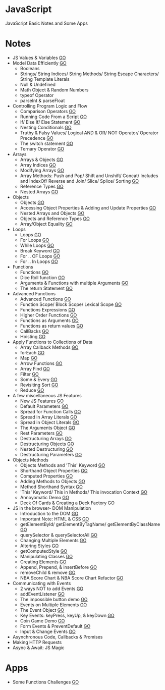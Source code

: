 # JavaScript
JavaScript Basic Notes and Some Apps

# Notes
* JS Values & Variables [GO](https://github.com/HopeMashal/Java-Script/blob/master/Notes/01-Values_Variables.pdf)
* Model Data Efficiently [GO](https://github.com/HopeMashal/Java-Script/blob/master/Notes/02-ModelDataEfficiently.js)
  * Booleans 
  * Strings/ String Indices/ String Methods/ String Escape Characters/ String Template Literals 
  * Null & Undefined 
  * Math Object & Random Numbers 
  * typeof Operator
  * parseInt & parseFloat 
* Controlling Program Logic and Flow 
  * Comparison Operators [GO](https://github.com/HopeMashal/Java-Script/blob/master/Notes/Controlling_Program_Logic_and_Flow/01-Conditionals_Logic.pdf)
  * Running Code From a Script [GO](https://github.com/HopeMashal/Java-Script/blob/master/Notes/Controlling_Program_Logic_and_Flow/02-Running_Script/index.html)
  * If/ Else If/ Else Statement [GO](https://github.com/HopeMashal/Java-Script/blob/master/Notes/Controlling_Program_Logic_and_Flow/03-If_Else_Statement.js)
  * Nesting Conditionals [GO](https://github.com/HopeMashal/Java-Script/blob/master/Notes/Controlling_Program_Logic_and_Flow/04-Nesting.js)
  * Truthy & Falsy Values/ Logical AND & OR/ NOT Operator/ Operator Precedence [GO](https://github.com/HopeMashal/Java-Script/blob/master/Notes/Controlling_Program_Logic_and_Flow/05-Logic_and_Operator.js)
  * The switch statement [GO](https://github.com/HopeMashal/Java-Script/blob/master/Notes/Controlling_Program_Logic_and_Flow/06-Switch.js)
  * Ternary Operator [GO](https://github.com/HopeMashal/Java-Script/blob/master/Notes/Controlling_Program_Logic_and_Flow/07-Ternary.js)
* Arrays
  * Arrays & Objects [GO](https://github.com/HopeMashal/Java-Script/blob/master/Notes/Arrays/01-Arrays_Objects.pdf)
  * Array Indices [GO](https://github.com/HopeMashal/Java-Script/blob/master/Notes/Arrays/02-Array_Indices.js)
  * Modifying Arrays [GO](https://github.com/HopeMashal/Java-Script/blob/master/Notes/Arrays/03-Modifying_Arrays.js)
  * Array Methods: Push and Pop/ Shift and Unshift/ Concat/ Includes and IndexOf/ Reverse and Join/ Slice/ Splice/ Sorting [GO](https://github.com/HopeMashal/Java-Script/blob/master/Notes/Arrays/04-Array_Methods.js)
  * Reference Types [GO](https://github.com/HopeMashal/Java-Script/blob/master/Notes/Arrays/05-Reference.js)
  * Nested Arrays [GO](https://github.com/HopeMashal/Java-Script/blob/master/Notes/Arrays/06-Nested_Array.js)
* Objects
  * Objects [GO](https://github.com/HopeMashal/Java-Script/blob/master/Notes/Objects/01-Objects.js)
  * Accessing Object Properties & Adding and Update Properties [GO](https://github.com/HopeMashal/Java-Script/blob/master/Notes/Objects/02-Object_prop.js)
  * Nested Arrays and Objects [GO](https://github.com/HopeMashal/Java-Script/blob/master/Notes/Objects/03-Nested.js)
  * Objects and Reference Types [GO](https://github.com/HopeMashal/Java-Script/blob/master/Notes/Objects/04-Reference.js)
  * Array/Object Equality [GO](https://github.com/HopeMashal/Java-Script/blob/master/Notes/Objects/05-Array_Object_Equality.js)
* Loops
  * Loops [GO](https://github.com/HopeMashal/Java-Script/blob/master/Notes/Loops/01-Loops.pdf)
  * For Loops  [GO](https://github.com/HopeMashal/Java-Script/blob/master/Notes/Loops/02-For_Loop.js)
  * While Loops  [GO](https://github.com/HopeMashal/Java-Script/blob/master/Notes/Loops/03-While_Loop.js)
  * Break Keyword  [GO](https://github.com/HopeMashal/Java-Script/blob/master/Notes/Loops/04-Break_Keyword.js)
  * For .. OF Loops  [GO](https://github.com/HopeMashal/Java-Script/blob/master/Notes/Loops/05-For_OF_Loop.js)
  * For .. In Loops  [GO](https://github.com/HopeMashal/Java-Script/blob/master/Notes/Loops/06-For_In_Loop.js)
* Functions
  * Functions [GO](https://github.com/HopeMashal/Java-Script/blob/master/Notes/Functions/01-Functions.pdf)
  * Dice Roll function [GO](https://github.com/HopeMashal/Java-Script/blob/master/Notes/Functions/02-Dice_Roll.js)
  * Arguments & Functions with multiple Arguments [GO](https://github.com/HopeMashal/Java-Script/blob/master/Notes/Functions/03-Arguments.js)
  * The return Statement [GO](https://github.com/HopeMashal/Java-Script/blob/master/Notes/Functions/04-Return.js)
* Advanced Functions
  * Advanced Functions [GO](https://github.com/HopeMashal/Java-Script/blob/master/Notes/Advanced_Functions/01-Advanced_Functions.pdf)
  * Function Scope/ Block Scope/ Lexical Scope [GO](https://github.com/HopeMashal/Java-Script/blob/master/Notes/Advanced_Functions/02-Scope.js)
  * Functions Expressions [GO](https://github.com/HopeMashal/Java-Script/blob/master/Notes/Advanced_Functions/03-Expression.js)
  * Higher Order Functions [GO](https://github.com/HopeMashal/Java-Script/blob/master/Notes/Advanced_Functions/04-Fun_Values.js)
  * Functions as Arguments [GO](https://github.com/HopeMashal/Java-Script/blob/master/Notes/Advanced_Functions/05-Fun_Args.js)
  * Functions as return values [GO](https://github.com/HopeMashal/Java-Script/blob/master/Notes/Advanced_Functions/06-Fun-Return.js)
  * CallBacks [GO](https://github.com/HopeMashal/Java-Script/blob/master/Notes/Advanced_Functions/07-Callback.js)
  * Hoisting [GO](https://github.com/HopeMashal/Java-Script/blob/master/Notes/Advanced_Functions/08-Hoisting.js)
* Apply Functions to Collections of Data
  * Array Callback Methods [GO](https://github.com/HopeMashal/Java-Script/blob/master/Notes/Apply_Functions/01-Array_Callback.pdf)
  * forEach [GO](https://github.com/HopeMashal/Java-Script/blob/master/Notes/Apply_Functions/02-forEach.js)
  * Map [GO](https://github.com/HopeMashal/Java-Script/blob/master/Notes/Apply_Functions/03-Map.js)
  * Arrow Functions [GO](https://github.com/HopeMashal/Java-Script/blob/master/Notes/Apply_Functions/04-Arrow_Fun.js)
  * Array Find [GO](https://github.com/HopeMashal/Java-Script/blob/master/Notes/Apply_Functions/05-Find.js)
  * Filter [GO](https://github.com/HopeMashal/Java-Script/blob/master/Notes/Apply_Functions/06-Filter.js)
  * Some & Every [GO](https://github.com/HopeMashal/Java-Script/blob/master/Notes/Apply_Functions/07-Some_Every.js)
  * Revisiting Sort [GO](https://github.com/HopeMashal/Java-Script/blob/master/Notes/Apply_Functions/08-Sorting.js)
  * Reduce [GO](https://github.com/HopeMashal/Java-Script/blob/master/Notes/Apply_Functions/09-Reduce.js)
* A few miscellaneous JS Features
  * New JS Features [GO](https://github.com/HopeMashal/Java-Script/blob/master/Notes/JS_Features/01-JS_Features.pdf)
  * Default Parameters [GO](https://github.com/HopeMashal/Java-Script/blob/master/Notes/JS_Features/02-Default_Param.js)
  * Spread for Function Calls [GO](https://github.com/HopeMashal/Java-Script/blob/master/Notes/JS_Features/03-Spread_Fun.js)
  * Spread in Array Literals [GO](https://github.com/HopeMashal/Java-Script/blob/master/Notes/JS_Features/04-Spread_Array.js)
  * Spread in Object Literals [GO](https://github.com/HopeMashal/Java-Script/blob/master/Notes/JS_Features/05-Spread_Obj.js)
  * The Arguments Object [GO](https://github.com/HopeMashal/Java-Script/blob/master/Notes/JS_Features/06-Arg_Obj.js)
  * Rest Parameters [GO](https://github.com/HopeMashal/Java-Script/blob/master/Notes/JS_Features/07-Rest_Param.js)
  * Destructuring Arrays [GO](https://github.com/HopeMashal/Java-Script/blob/master/Notes/JS_Features/08-Dest_Array.js)
  * Destructuring Objects [GO](https://github.com/HopeMashal/Java-Script/blob/master/Notes/JS_Features/09-Dest_Obj.js)
  * Nested Destructuring [GO](https://github.com/HopeMashal/Java-Script/blob/master/Notes/JS_Features/10-Nested_Dest.js)
  * Destructuring Parameters [GO](https://github.com/HopeMashal/Java-Script/blob/master/Notes/JS_Features/11-Dest_Param.js)
* Objects Methods 
  * Objects Methods and 'This' Keyword [GO](https://github.com/HopeMashal/Java-Script/blob/master/Notes/Objects_Methods/01-Objects_Methods.pdf)
  * Shorthand Object Properties [GO](https://github.com/HopeMashal/Java-Script/blob/master/Notes/Objects_Methods/02-Shorthand_Obj.js)
  * Computed Properties [GO](https://github.com/HopeMashal/Java-Script/blob/master/Notes/Objects_Methods/03-Computed_Prop.js)
  * Adding Methods to Objects [GO](https://github.com/HopeMashal/Java-Script/blob/master/Notes/Objects_Methods/04-Adding_Methods.js)
  * Method Shorthand Syntax [GO](https://github.com/HopeMashal/Java-Script/blob/master/Notes/Objects_Methods/05-Method_Shorthand.js)
  * 'This' Keyword/ This in Methods/ This invocation Context [GO](https://github.com/HopeMashal/Java-Script/blob/master/Notes/Objects_Methods/06-this.js)
  * Annoyomatic Demo [GO](https://github.com/HopeMashal/Java-Script/blob/master/Notes/Objects_Methods/07-Annoyomatic.js)
  * Deck Of Cards & Creating a Deck Factory [GO](https://github.com/HopeMashal/Java-Script/blob/master/Notes/Objects_Methods/08-Deck_Card.js)
* JS in the browser- DOM Manipulation
  * Introduction to the DOM [GO](https://github.com/HopeMashal/Java-Script/blob/master/Notes/DOM/01-DOM.pdf)
  * Important Note: HTML & CSS [GO](https://github.com/HopeMashal/Java-Script/blob/master/Notes/DOM/02-Important_Note_HTML_CSS/index.html)
  * getElementById/ getElementByTagName/ getElementByClassName [GO](https://github.com/HopeMashal/Java-Script/blob/master/Notes/DOM/03-getElement/app.js)
  * querySelector & querySelectorAll [GO](https://github.com/HopeMashal/Java-Script/blob/master/Notes/DOM/04-querySelector/app.js)
  * Changing Multiple Elements [GO](https://github.com/HopeMashal/Java-Script/blob/master/Notes/DOM/05-Changing_Multiple_Elements/app.js)
  * Altering Styles [GO](https://github.com/HopeMashal/Java-Script/blob/master/Notes/DOM/06-Changing_Styles/app.js)
  * getComputedStyle [GO](https://github.com/HopeMashal/Java-Script/blob/master/Notes/DOM/07-getComputedStyle/app.js)
  * Manipulating Classes [GO](https://github.com/HopeMashal/Java-Script/blob/master/Notes/DOM/08-ClassList/app.js)
  * Creating Elements [GO](https://github.com/HopeMashal/Java-Script/blob/master/Notes/DOM/09-Creating_Appending_Elements/app.js)
  * Append, Prepend, & insertBefore [GO](https://github.com/HopeMashal/Java-Script/blob/master/Notes/DOM/10-prepend_insertBefore/app.js)
  * removeChild & remove [GO](https://github.com/HopeMashal/Java-Script/blob/master/Notes/DOM/11-remove_removeChild/app.js)
  * NBA Score Chart & NBA Score Chart Refactor [GO](https://github.com/HopeMashal/Java-Script/blob/master/Notes/DOM/12-NBA/app.js)
* Communicating with Events 
  * 2 ways NOT to add Events [GO](https://github.com/HopeMashal/Java-Script/blob/master/Notes/Event_F/01-Two_Ways_NOT_To_Add_Events/app.js)
  * addEventListener [GO](https://github.com/HopeMashal/Java-Script/blob/master/Notes/Event_F/02-addEventListener/app.js)
  * The impossible button demo [GO](https://github.com/HopeMashal/Java-Script/tree/master/Notes/Event_F/03-Annoying_Button_Demo/app.js)
  * Events on Multiple Elements [GO](https://github.com/HopeMashal/Java-Script/tree/master/Notes/Event_F/04-Multiple_Events/app.js)
  * The Event Object [GO](https://github.com/HopeMashal/Java-Script/tree/master/Notes/Event_F/05-Event_Object/app.js)
  * Key Events: keyPress, keyUp, & keyDown [GO](https://github.com/HopeMashal/Java-Script/tree/master/Notes/Event_F/06-Key_Events/app.js)
  * Coin Game Demo [GO](https://github.com/HopeMashal/Java-Script/tree/master/Notes/Event_F/07-Coin_Game/app.js)
  * Form Events & PreventDefault [GO](https://github.com/HopeMashal/Java-Script/tree/master/Notes/Event_F/08-Form_Events/app.js)
  * Input & Change Events [GO](https://github.com/HopeMashal/Java-Script/tree/master/Notes/Event_F/09-Input_Change_Events/app.js)
* Asynchronous Code, Callbacks & Promises
* Making HTTP Requests
* Async & Await: JS Magic


# Apps
* Some Functions Challenges [GO](https://github.com/HopeMashal/Java-Script/blob/master/Apps/01-Some_Functions.js)
